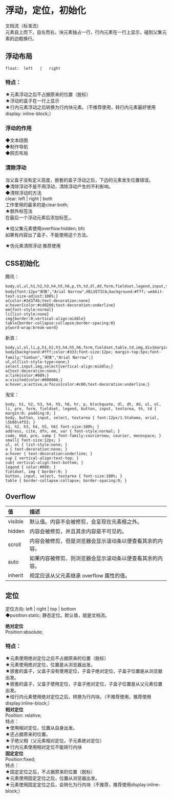 # 浮动，定位，初始化

文档流（标准流）  
元素自上而下，自左而右，块元素独占一行，行内元素在一行上显示，碰到父集元素的边框换行。

## 浮动布局

```
float:  left   |   right
```

### 特点：

★元素浮动之后不占据原来的位置（脱标）  
★浮动的盒子在一行上显示  
★行内元素浮动之后转换为行内块元素。（不推荐使用，转行内元素最好使用display: inline-block;）

### 浮动的作用

◆文本绕图  
◆制作导航  
◆网页布局

### 清除浮动

当父盒子没有定义高度，嵌套的盒子浮动之后，下边的元素发生位置错误。  
◆清除浮动不是不用浮动，清除浮动产生的不利影响。  
◆清除浮动的方法  
clear: left  \|  right  \| both  
工作里用的最多的是clear:both;  
★额外标签法  
 在最后一个浮动元素后添加标签,。

★给父集元素使用overflow:hidden;    bfc  
  如果有内容出了盒子，不能使用这个方法。

★伪元素清除浮动  推荐使用

## CSS初始化

腾讯：

```
body,ol,ul,h1,h2,h3,h4,h5,h6,p,th,td,dl,dd,form,fieldset,legend,input,textarea,select{margin:0;padding:0} 
body{font:12px"宋体","Arial Narrow",HELVETICA;background:#fff;-webkit-text-size-adjust:100%;} 
a{color:#2d374b;text-decoration:none} 
a:hover{color:#cd0200;text-decoration:underline} 
em{font-style:normal} 
li{list-style:none} 
img{border:0;vertical-align:middle} 
table{border-collapse:collapse;border-spacing:0} 
p{word-wrap:break-word}
```

新浪：

```
body,ul,ol,li,p,h1,h2,h3,h4,h5,h6,form,fieldset,table,td,img,div{margin:0;padding:0;border:0;} 
body{background:#fff;color:#333;font-size:12px; margin-top:5px;font-family:"SimSun","宋体","Arial Narrow";}
ul,ol{list-style-type:none;} 
select,input,img,select{vertical-align:middle;} 
a{text-decoration:none;} 
a:link{color:#009;} 
a:visited{color:#800080;} 
a:hover,a:active,a:focus{color:#c00;text-decoration:underline;}
```

淘宝：

```
body, h1, h2, h3, h4, h5, h6, hr, p, blockquote, dl, dt, dd, ul, ol, li, pre, form, fieldset, legend, button, input, textarea, th, td { margin:0; padding:0; } 
body, button, input, select, textarea { font:12px/1.5tahoma, arial, \5b8b\4f53; } 
h1, h2, h3, h4, h5, h6{ font-size:100%; } 
address, cite, dfn, em, var { font-style:normal; } 
code, kbd, pre, samp { font-family:couriernew, courier, monospace; } 
small{ font-size:12px; } 
ul, ol { list-style:none; } 
a { text-decoration:none; } 
a:hover { text-decoration:underline; } 
sup { vertical-align:text-top; } 
sub{ vertical-align:text-bottom; } 
legend { color:#000; } 
fieldset, img { border:0; }
button, input, select, textarea { font-size:100%; } 
table { border-collapse:collapse; border-spacing:0; }
```

## Overflow

| 值 | 描述 |
| :--- | :--- |
| visible | 默认值。内容不会被修剪，会呈现在元素框之外。 |
| hidden | 内容会被修剪，并且其余内容是不可见的。 |
| scroll | 内容会被修剪，但是浏览器会显示滚动条以便查看其余的内容。 |
| auto | 如果内容被修剪，则浏览器会显示滚动条以便查看其余的内容。 |
| inherit | 规定应该从父元素继承 overflow 属性的值。 |

## 定位

定位方向: left  \| right  \| top  \| bottom  
◆position:static;  静态定位。默认值，就是文档流。

**绝对定位**  
Position:absolute;

### 特点：

★元素使用绝对定位之后不占据原来的位置（脱标）  
★元素使用绝对定位，位置是从浏览器出发。  
★嵌套的盒子，父盒子没有使用定位，子盒子绝对定位，子盒子位置是从浏览器出发。  
★嵌套的盒子，父盒子使用定位，子盒子绝对定位，子盒子位置是从父元素位置出发。  
★给行内元素使用绝对定位之后，转换为行内块。（不推荐使用，推荐使用display:inline-block;）  
**相对定位**  
Position: relative;  
特点：  
★使用相对定位，位置从自身出发。  
★还占据原来的位置。  
★子绝父相（父元素相对定位，子元素绝对定位）  
★行内元素使用相对定位不能转行内块  
**固定定位**  
Position:fixed;  
特点：  
★固定定位之后，不占据原来的位置（脱标）  
★元素使用固定定位之后，位置从浏览器出发。  
★元素使用固定定位之后，会转化为行内块（不推荐，推荐使用display:inline-block;）

